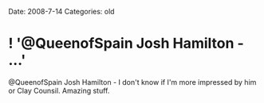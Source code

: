 Date: 2008-7-14
Categories: old

# ! '@QueenofSpain Josh Hamilton - ...'

@QueenofSpain Josh Hamilton - I don't know if I'm more impressed by him or Clay Counsil. Amazing stuff.
